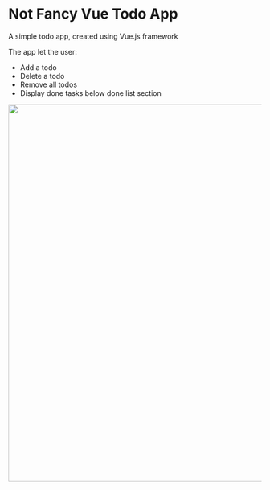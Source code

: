 # Not Fancy Vue Todo App

A simple todo app, created using Vue.js framework 

The app let the user: 

- Add a todo
- Delete a todo
- Remove all todos
- Display done tasks below done list section

<img src="https://raw.githubusercontent.com/smartLisethe/not-fancy-vue-todo-app/master/images/todo-app.png" width="750">


